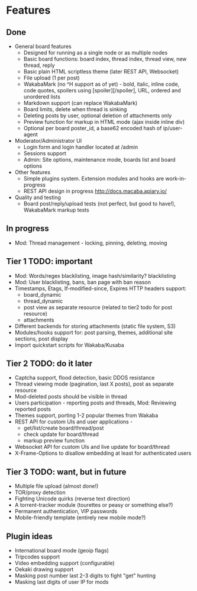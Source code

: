 # Features

## Done

*   General board features
    *   Designed for running as a single node or as multiple nodes
    *   Basic board functions: board index, thread index, thread view, new
        thread, reply
    *   Basic plain HTML scriptless theme (later REST API, Websocket)
    *   File upload (1 per post)
    *   WakabaMark (no ^H support as of yet) - bold, italic, inline code, code
        quotes, spoilers using [spoiler][/spoiler], URL, ordered and unordered
        lists
    *   Markdown support (can replace WakabaMark)
    *   Board limits, delete when thread is sinking
    *   Deleting posts by user, optional deletion of attachments only
    *   Preview function for markup in HTML mode (ajax inside inline div)
    *   Optional per board poster_id, a base62 encoded hash of ip/user-agent
*   Moderator/Administrator UI
    *   Login form and login handler located at /admin
    *   Sessions support
    *   Admin: Site options, maintenance mode, boards list and board options
*   Other features
    *   Simple plugins system. Extension modules and hooks are work-in-progress
    *   REST API design in progress http://docs.macaba.apiary.io/
*   Quality and testing
    *   Board post/reply/upload tests (not perfect, but good to have!),
        WakabaMark markup tests

## In progress

*   Mod: Thread management - locking, pinning, deleting, moving

## Tier 1 TODO: important

*   Mod: Words/regex blacklisting, image hash/similarity? blacklisting
*   Mod: User blacklisting, bans, ban page with ban reason
*   Timestamps, Etags, If-modified-since, Expires HTTP headers support:
    *   board_dynamic
    *   thread_dynamic
    *   post view as separate resource (related to tier2 todo for post resource)
    *   attachments
*   Different backends for storing attachments (static file system, S3)
*   Modules/hooks support for: post parsing, themes, additional
    site sections, post display
*   Import quickstart scripts for Wakaba/Kusaba

## Tier 2 TODO: do it later

*   Captcha support, flood detection, basic DDOS resistance
*   Thread viewing mode (pagination, last X posts), post as separate resource
*   Mod-deleted posts should be visible in thread
*   Users participation - reporting posts and threads, Mod: Reviewing reported
    posts
*   Themes support, porting 1-2 popular themes from Wakaba
*   REST API for custom UIs and user applications -
    *   get/list/create board/thread/post
    *   check update for board/thread
    *   markup preview function
*   Websocket API for custom UIs and live update for board/thread
*   X-Frame-Options to disallow embedding at least for authenticated users

## Tier 3 TODO: want, but in future

*   Multiple file upload (almost done!)
*   TOR/proxy detection
*   Fighting Unicode quirks (reverse text direction)
*   A torrent-tracker module (tourettes or peasy or something else?)
*   Permanent authentication, VIP passwords
*   Mobile-friendly template (entirely new mobile mode?)

## Plugin ideas

*   International board mode (geoip flags)
*   Tripcodes support
*   Video embedding support (configurable)
*   Oekaki drawing support
*   Masking post number last 2-3 digits to fight "get" hunting
*   Masking last digits of user IP for mods

